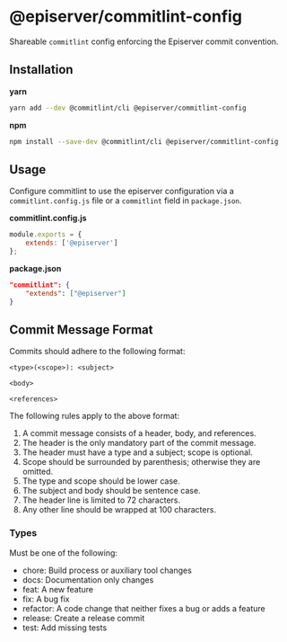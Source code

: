 # @episerver/commitlint-config

Shareable `commitlint` config enforcing the Episerver commit convention.

## Installation

**yarn**
```sh
yarn add --dev @commitlint/cli @episerver/commitlint-config
```

**npm**
```sh
npm install --save-dev @commitlint/cli @episerver/commitlint-config
```

## Usage

Configure commitlint to use the episerver configuration via a `commitlint.config.js` file or a `commitlint` field in `package.json`.

**commitlint.config.js**
```js
module.exports = {
    extends: ['@episerver']
};
```

**package.json**
```json
"commitlint": {
    "extends": ["@episerver"]
}
```

## Commit Message Format

Commits should adhere to the following format:

```
<type>(<scope>): <subject>

<body>

<references>
```

The following rules apply to the above format:

1. A commit message consists of a header, body, and references.
1. The header is the only mandatory part of the commit message.
1. The header must have a type and a subject; scope is optional.
1. Scope should be surrounded by parenthesis; otherwise they are omitted.
1. The type and scope should be lower case.
1. The subject and body should be sentence case.
1. The header line is limited to 72 characters.
1. Any other line should be wrapped at 100 characters.

### Types

Must be one of the following:

- chore: Build process or auxiliary tool changes
- docs: Documentation only changes
- feat: A new feature
- fix: A bug fix
- refactor: A code change that neither fixes a bug or adds a feature
- release: Create a release commit
- test: Add missing tests
